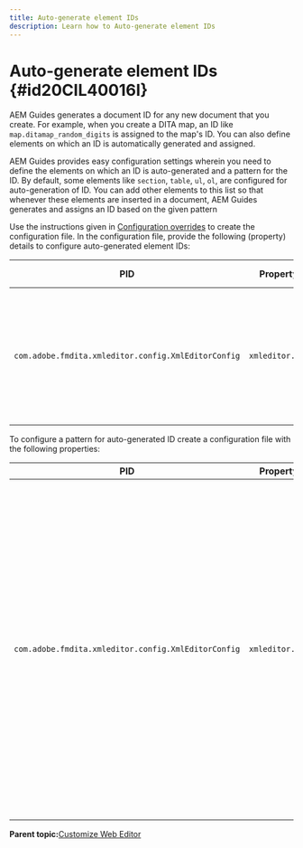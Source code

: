 ```yaml
---
title: Auto-generate element IDs
description: Learn how to Auto-generate element IDs
---
```

# Auto-generate element IDs {#id20CIL40016I}

AEM Guides generates a document ID for any new document that you create. For example, when you create a DITA map, an ID like `map.ditamap_random_digits` is assigned to the map's ID. You can also define elements on which an ID is automatically generated and assigned.

AEM Guides provides easy configuration settings wherein you need to define the elements on which an ID is auto-generated and a pattern for the ID. By default, some elements like `section`, `table`, `ul`, `ol`, are configured for auto-generation of ID. You can add other elements to this list so that whenever these elements are inserted in a document, AEM Guides generates and assigns an ID based on the given pattern

Use the instructions given in [Configuration overrides](download-install-additional-config-override.md#) to create the configuration file. In the configuration file, provide the following \(property\) details to configure auto-generated element IDs:

|PID|Property Key|Property Value|
|---|------------|--------------|
|`com.adobe.fmdita.xmleditor.config.XmlEditorConfig`|`xmleditor.classes`|Specify a comma separated list of elements. <br> **Default value**: `"topic, section, table, simpletable, fig, image, ul, ol"`|

To configure a pattern for auto-generated ID create a configuration file with the following properties:

|PID|Property Key|Property Value|
|---|------------|--------------|
|`com.adobe.fmdita.xmleditor.config.XmlEditorConfig`|`xmleditor.pattern`|The default value for this field is set to `${elementName}_${id}`. The `${elementName}` value is replaced with the name of the element. The `${id}` variable generates sequential number for the element. For example, if you assign the paragraph element to have auto-generated IDs, then the first paragraph in the topic or document will get an ID like p\_1, the next paragraph will get p\_2, and so on. However, in a different document, the ID generation process restarts. This means that in a different document, IDs like p\_1 and p\_2 can be assigned to paragraph elements. **Default value**: ``${elementName}_${id}``|

**Parent topic:**[Customize Web Editor](conf-web-editor.md)
